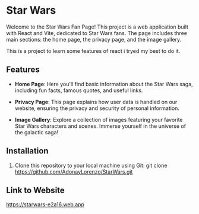 # Star Wars


Welcome to the Star Wars Fan Page! This project is a web application built with React and Vite, dedicated to Star Wars fans. The page includes three main sections: the home page, the privacy page, and the image gallery.

This is a project to learn some features of react i tryed my best to do it.

## Features

- **Home Page**: Here you'll find basic information about the Star Wars saga, including fun facts, famous quotes, and useful links.

- **Privacy Page**: This page explains how user data is handled on our website, ensuring the privacy and security of personal information.

- **Image Gallery**: Explore a collection of images featuring your favorite Star Wars characters and scenes. Immerse yourself in the universe of the galactic saga!

## Installation

1. Clone this repository to your local machine using Git: git clone https://github.com/AdonayLorenzo/StarWars.git

## Link to Website

https://starwars-e2a16.web.app
